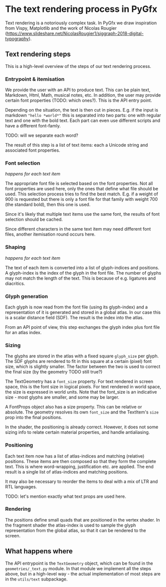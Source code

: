 # The text rendering process in PyGfx

Text rendering is a notoriously complex task. In PyGfx we draw inspiration
from Vispy, Matplotlib and the work of Nicolas Rougier
(https://www.slideshare.net/NicolasRougier1/siggraph-2018-digital-typography).

## Text rendering steps

This is a high-level overview of the steps of our text rendering process.

### Entrypoint & itemisation

We provide the user with an API to produce text. This can be plain text, Markdown, Html, Math, musical notes, etc. In addition, the user may provide certain font properties (TODO: which ones?). This is the API entry point.

Depending on the situation, the text is then cut in pieces. E.g. if the input is markdown `"hello *world*"`  this is separated into two parts: one with regular text and one with the bold text. Each part can even use different scripts and have a different font-famly.

TODO: will we separate each word?

The result of this step is a list of text items: each a Unicode string and associated font properties.

### Font selection

*happens for each text item*

The appropriate font file is selected based on the font properties. Not all font properties are used here, only the ones that define what file should be used. This selection process tries to find the best match. E.g. if a weight of 900 is requested but there is only a font file for that family with weight 700 (the standard bold), then this one is used.

Since it's likely that multiple text items use the same font, the results of font selection should be cached.

Since different characters in the same text item may need different font files, another itemisation round occurs here.

### Shaping

*happens for each text item*

The text of each item is converted into a list of glyph-indices and positions. A glyph-index is the index of the glyph in the font file. The number of glyphs may not match the length of the text. This is because of e.g. ligatures and diacritics.

### Glyph generation

Each glyph is now read from the font file (using its glyph-index) and a representation of it is generated and stored in a global atlas. In our case this is a scalar distance field (SDF). The result is the index into the atlas.

From an API point of view, this step exchanges the glyph index plus font file for an atlas index.


### Sizing

The glyphs are stored in the atlas with a fixed square `glyph_size` per
glyph. The SDF glyphs are rendered to fit in this square at a certain
(pixel) font size, which is slightly smaller. The factor between the
two is used to correct the final size (by the geometry TODO still true?)

The TextGeometry has a `font_size` property. For text rendered in screen
space, this is the font size in logical pixels. For text rendered in
world space, the size is expressed in world units. Note that the
font_size is an indicative size - most glyphs are smaller, and some may
be larger.

A FontProps object also has a size property. This can be relative or
absolute. The geometry resolves its own `font_size` and the TextItem's
`size` prop into the final positions.

In the shader, the positioning is already correct. However, it does not
some sizing info to relate certain material properties, and handle
antialiasing.


### Positioning

Each text item now has a list of atlas-indices and matching (relative) positions. These items are then composed so that they form the complete text. This is where word-wrapping, justification etc. are applied. The end result is a single list of atlas-indices and matching positions.

It may also be necessary to reorder the items to deal with a mix of LTR and RTL languages.

TODO: let's mention exactly what text props are used here.

### Rendering

The positions define small quads that are positioned in the vertex shader. In the fragment shader the atlas-index is used to sample the glyph representation from the global atlas, so that it can be rendered to the screen.

## What happens where

The API entrypoint is the `TextGeometry` object, which can be found in the `geometries/_text.py` module. In that module we implement all the steps above, but in a high-level way - the actual implementation of most steps are in the `utils/text` subpackage.

